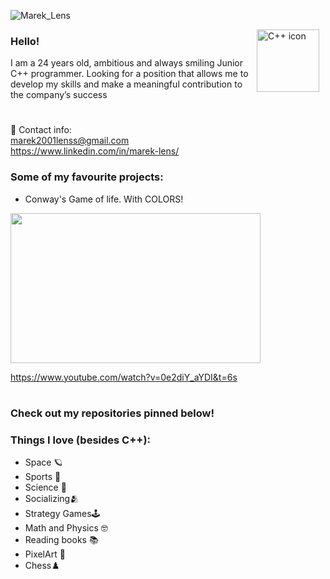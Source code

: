 
![Marek_Lens](https://github.com/user-attachments/assets/c95fc092-00a1-4a0c-8c98-6fc3fa7f10b3)

<img align="right" alt="C++ icon" width="100px" style="padding-right:10px;" src="https://cdn.jsdelivr.net/gh/devicons/devicon@latest/icons/cplusplus/cplusplus-original.svg" />

### Hello!
I am a 24 years old, ambitious and always smiling Junior C++ programmer.
Looking for a position that allows me to develop my skills and make a meaningful contribution to the company’s success
#
📧 Contact info:  
marek2001lenss@gmail.com  
https://www.linkedin.com/in/marek-lens/  

### Some of my favourite projects:  
- Conway's Game of life. With COLORS!  
<img src="https://github.com/user-attachments/assets/1391fc1a-cf63-4319-8d2e-fbd217bab837" width="400" height="240">
            
https://www.youtube.com/watch?v=0e2diY_aYDI&t=6s     

#

### Check out my repositories pinned below! 

### Things I love (besides C++):
- Space 🪐 
- Sports 👟
- Science 🔬
- Socializing🫂
- Strategy Games🕹️
- Math and Physics 🤓
- Reading books 📚
- PixelArt 👾
- Chess♟️
#

